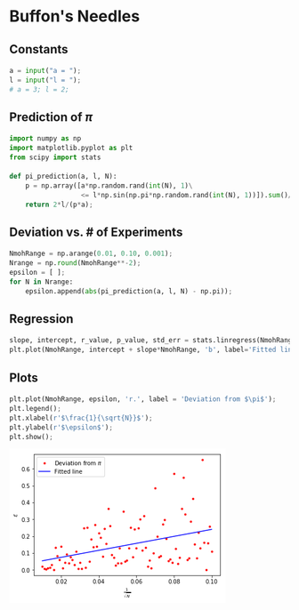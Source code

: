 # Buffon's Needles

## Constants

```python
a = input("a = ");
l = input("l = ");
# a = 3; l = 2;
```

## Prediction of *π*


```python
import numpy as np
import matplotlib.pyplot as plt
from scipy import stats

def pi_prediction(a, l, N):
    p = np.array([a*np.random.rand(int(N), 1)\
                  <= l*np.sin(np.pi*np.random.rand(int(N), 1))]).sum()/N;
    return 2*l/(p*a);
```

## Deviation vs. # of Experiments


```python
NmohRange = np.arange(0.01, 0.10, 0.001);
Nrange = np.round(NmohRange**-2);
epsilon = [ ];
for N in Nrange:
    epsilon.append(abs(pi_prediction(a, l, N) - np.pi));
```

## Regression

```python
slope, intercept, r_value, p_value, std_err = stats.linregress(NmohRange, epsilon);
plt.plot(NmohRange, intercept + slope*NmohRange, 'b', label='Fitted line');
```

## Plots

```python
plt.plot(NmohRange, epsilon, 'r.', label = 'Deviation from $\pi$');
plt.legend();
plt.xlabel(r'$\frac{1}{\sqrt{N}}$');
plt.ylabel(r'$\epsilon$');
plt.show();
```

![误差随试验次数收敛](./output_2_0.png)

